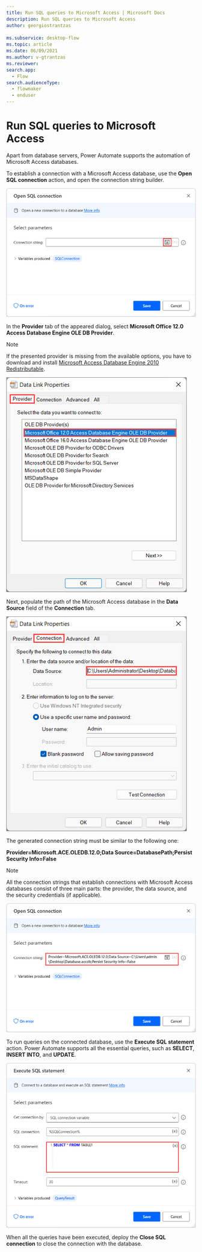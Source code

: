 ```yaml
---
title: Run SQL queries to Microsoft Access | Microsoft Docs
description: Run SQL queries to Microsoft Access
author: georgiostrantzas

ms.subservice: desktop-flow
ms.topic: article
ms.date: 06/09/2021
ms.author: v-gtrantzas
ms.reviewer:
search.app: 
  - Flow
search.audienceType: 
  - flowmaker
  - enduser
---
```


# Run SQL queries to Microsoft Access

Apart from database servers, Power Automate supports the automation of Microsoft Access databases.

To establish a connection with a Microsoft Access database, use the **Open SQL connection** action, and open the connection string builder.

![Screenshot of the Open SQL connection action.](media/sql-queries-microsoft-access/open-sql-connection-action.png)

In the **Provider** tab of the appeared dialog, select **Microsoft Office 12.0 Access Database Engine OLE DB Provider**.

> [!NOTE]
> If the presented provider is missing from the available options, you have to download and install [Microsoft Access Database Engine 2010 Redistributable](https://www.microsoft.com/download/details.aspx?id=13255).

![Screenshot of the available providers in the connection string builder.](media/sql-queries-microsoft-access/provider-connection-string-builder.png)


Next, populate the path of the Microsoft Access database in the **Data Source** field of the **Connection** tab.

![Screenshot of the data source field in the connection string builder.](media/sql-queries-microsoft-access/data-source-connection-string-builder.png)

The generated connection string must be similar to the following one:

**Provider=Microsoft.ACE.OLEDB.12.0;Data Source=DatabasePath;Persist Security Info=False**

> [!NOTE]
> All the connection strings that establish connections with Microsoft Access databases consist of three main parts: the provider, the data source, and the security credentials (if applicable).

![Screenshot of a generated connection string.](media/sql-queries-microsoft-access/generated-connection-string.png)

To run queries on the connected database, use the **Execute SQL statement** action. Power Automate supports all the essential queries, such as **SELECT**, **INSERT INTO**, and **UPDATE**.

![Screenshot of the Execute SQL statement action.](media/sql-queries-microsoft-access/execute-sql-statement-action.png)

When all the queries have been executed, deploy the **Close SQL connection** to close the connection with the database.